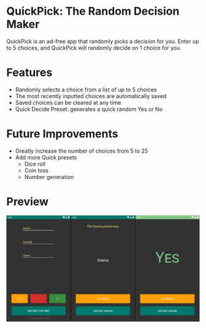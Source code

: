 # QuickPick: The Random Decision Maker

QuickPick is an ad-free app that randomly picks a decision for you. Enter up to 5 choices, and QuickPick will randomly decide on 1 choice for you.

# Features
- Randomly selects a choice from a list of up to 5 choices
- The most recently inputted choices are automatically saved
- Saved choices can be cleared at any time
- Quick Decide Preset: generates a quick random Yes or No

# Future Improvements
- Greatly increase the number of choices from 5 to 25
- Add more Quick presets
	- Dice roll
	- Coin toss
	- Number generation

# Preview
![Image of App UI](https://github.com/minizou/quickpick/blob/main/images/quickpick_preview.png?raw=true)
